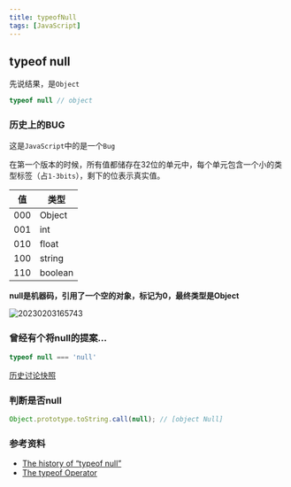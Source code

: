 ```yaml
---
title: typeofNull
tags: [JavaScript]
---
```


## typeof null

先说结果，是`Object`
```js
typeof null // object
```

### 历史上的BUG
这是`JavaScript`中的是一个`Bug`

在第一个版本的时候，所有值都储存在32位的单元中，每个单元包含一个小的类型标签（占`1-3bits`），剩下的位表示真实值。


|值|类型|
|---|---|
|000|Object|
|001|int|
|010|float|
|100|string|
|110|boolean|


**null是机器码，引用了一个空的对象，标记为0，最终类型是Object**

![20230203165743](https://raw.githubusercontent.com/QC2168/note-img/main/20230203165743.png)


### 曾经有个将null的提案...
```js
typeof null === 'null'
```
[历史讨论快照](https://web.archive.org/web/20160331031419/http://wiki.ecmascript.org:80/doku.php?id=harmony:typeof_null)

### 判断是否null
```js
Object.prototype.toString.call(null); // [object Null]
```

### 参考资料
- [The history of “typeof null”](https://2ality.com/2013/10/typeof-null.html)
- [The typeof Operator](https://262.ecma-international.org/5.1/#sec-11.4.3)